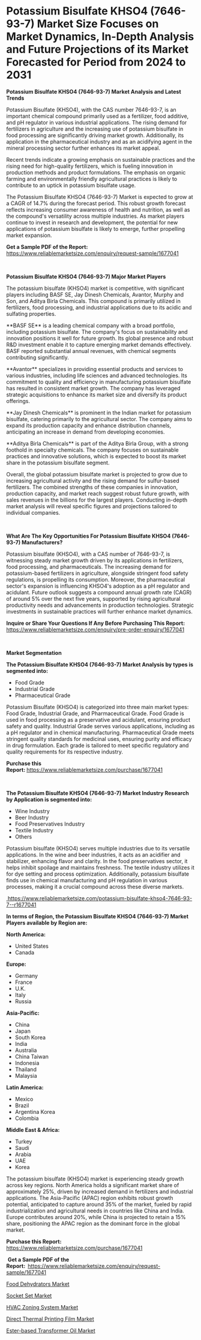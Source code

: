 <p><h1>Potassium Bisulfate KHSO4 (7646-93-7) Market Size Focuses on Market Dynamics, In-Depth Analysis and Future Projections of its Market Forecasted for Period from 2024 to 2031</h1></p><p><strong>Potassium Bisulfate KHSO4 (7646-93-7) Market Analysis and Latest Trends</strong></p>
<p><p>Potassium Bisulfate (KHSO4), with the CAS number 7646-93-7, is an important chemical compound primarily used as a fertilizer, food additive, and pH regulator in various industrial applications. The rising demand for fertilizers in agriculture and the increasing use of potassium bisulfate in food processing are significantly driving market growth. Additionally, its application in the pharmaceutical industry and as an acidifying agent in the mineral processing sector further enhances its market appeal.</p><p>Recent trends indicate a growing emphasis on sustainable practices and the rising need for high-quality fertilizers, which is fueling innovation in production methods and product formulations. The emphasis on organic farming and environmentally friendly agricultural practices is likely to contribute to an uptick in potassium bisulfate usage.</p><p>The Potassium Bisulfate KHSO4 (7646-93-7) Market is expected to grow at a CAGR of 14.7% during the forecast period. This robust growth forecast reflects increasing consumer awareness of health and nutrition, as well as the compound's versatility across multiple industries. As market players continue to invest in research and development, the potential for new applications of potassium bisulfate is likely to emerge, further propelling market expansion.</p></p>
<p><strong>Get a Sample PDF of the Report:&nbsp;</strong> <a href="https://www.reliablemarketsize.com/enquiry/request-sample/1677041?utm_campaign=1550&utm_medium=2&utm_source=Github&utm_content=ia&utm_term=13102024&utm_id=potassium-bisulfate-khso4-7646-93-7">https://www.reliablemarketsize.com/enquiry/request-sample/1677041</a></p>
<p>&nbsp;</p>
<p><strong>Potassium Bisulfate KHSO4 (7646-93-7) Major Market Players</strong></p>
<p><p>The potassium bisulfate (KHSO4) market is competitive, with significant players including BASF SE, Jay Dinesh Chemicals, Avantor, Murphy and Son, and Aditya Birla Chemicals. This compound is primarily utilized in fertilizers, food processing, and industrial applications due to its acidic and sulfating properties.</p><p>**BASF SE** is a leading chemical company with a broad portfolio, including potassium bisulfate. The company's focus on sustainability and innovation positions it well for future growth. Its global presence and robust R&D investment enable it to capture emerging market demands effectively. BASF reported substantial annual revenues, with chemical segments contributing significantly.</p><p>**Avantor** specializes in providing essential products and services to various industries, including life sciences and advanced technologies. Its commitment to quality and efficiency in manufacturing potassium bisulfate has resulted in consistent market growth. The company has leveraged strategic acquisitions to enhance its market size and diversify its product offerings.</p><p>**Jay Dinesh Chemicals** is prominent in the Indian market for potassium bisulfate, catering primarily to the agricultural sector. The company aims to expand its production capacity and enhance distribution channels, anticipating an increase in demand from developing economies.</p><p>**Aditya Birla Chemicals** is part of the Aditya Birla Group, with a strong foothold in specialty chemicals. The company focuses on sustainable practices and innovative solutions, which is expected to boost its market share in the potassium bisulfate segment.</p><p>Overall, the global potassium bisulfate market is projected to grow due to increasing agricultural activity and the rising demand for sulfur-based fertilizers. The combined strengths of these companies in innovation, production capacity, and market reach suggest robust future growth, with sales revenues in the billions for the largest players. Conducting in-depth market analysis will reveal specific figures and projections tailored to individual companies.</p></p>
<p>&nbsp;</p>
<p><strong>What Are The Key Opportunities For Potassium Bisulfate KHSO4 (7646-93-7) Manufacturers?</strong></p>
<p><p>Potassium bisulfate (KHSO4), with a CAS number of 7646-93-7, is witnessing steady market growth driven by its applications in fertilizers, food processing, and pharmaceuticals. The increasing demand for potassium-based fertilizers in agriculture, alongside stringent food safety regulations, is propelling its consumption. Moreover, the pharmaceutical sector's expansion is influencing KHSO4's adoption as a pH regulator and acidulant. Future outlook suggests a compound annual growth rate (CAGR) of around 5% over the next five years, supported by rising agricultural productivity needs and advancements in production technologies. Strategic investments in sustainable practices will further enhance market dynamics.</p></p>
<p><strong>Inquire or Share Your Questions If Any Before Purchasing This Report:</strong> <a href="https://www.reliablemarketsize.com/enquiry/pre-order-enquiry/1677041?utm_campaign=1550&utm_medium=2&utm_source=Github&utm_content=ia&utm_term=13102024&utm_id=potassium-bisulfate-khso4-7646-93-7">https://www.reliablemarketsize.com/enquiry/pre-order-enquiry/1677041</a></p>
<p>&nbsp;</p>
<p><strong>Market Segmentation</strong></p>
<p><strong>The Potassium Bisulfate KHSO4 (7646-93-7) Market Analysis by types is segmented into:</strong></p>
<p><ul><li>Food Grade</li><li>Industrial Grade</li><li>Pharmaceutical Grade</li></ul></p>
<p><p>Potassium Bisulfate (KHSO4) is categorized into three main market types: Food Grade, Industrial Grade, and Pharmaceutical Grade. Food Grade is used in food processing as a preservative and acidulant, ensuring product safety and quality. Industrial Grade serves various applications, including as a pH regulator and in chemical manufacturing. Pharmaceutical Grade meets stringent quality standards for medicinal uses, ensuring purity and efficacy in drug formulation. Each grade is tailored to meet specific regulatory and quality requirements for its respective industry.</p></p>
<p><strong>Purchase this Report:&nbsp;</strong><a href="https://www.reliablemarketsize.com/purchase/1677041?utm_campaign=1550&utm_medium=2&utm_source=Github&utm_content=ia&utm_term=13102024&utm_id=potassium-bisulfate-khso4-7646-93-7">https://www.reliablemarketsize.com/purchase/1677041</a></p>
<p>&nbsp;</p>
<p><strong>The Potassium Bisulfate KHSO4 (7646-93-7) Market Industry Research by Application is segmented into:</strong></p>
<p><ul><li>Wine Industry</li><li>Beer Industry</li><li>Food Preservatives Industry</li><li>Textile Industry</li><li>Others</li></ul></p>
<p><p>Potassium bisulfate (KHSO4) serves multiple industries due to its versatile applications. In the wine and beer industries, it acts as an acidifier and stabilizer, enhancing flavor and clarity. In the food preservatives sector, it helps inhibit spoilage and maintains freshness. The textile industry utilizes it for dye setting and process optimization. Additionally, potassium bisulfate finds use in chemical manufacturing and pH regulation in various processes, making it a crucial compound across these diverse markets.</p></p>
<p><a href="https://www.reliablemarketsize.com/potassium-bisulfate-khso4-7646-93-7--r1677041?utm_campaign=1550&utm_medium=2&utm_source=Github&utm_content=ia&utm_term=13102024&utm_id=potassium-bisulfate-khso4-7646-93-7">&nbsp;https://www.reliablemarketsize.com/potassium-bisulfate-khso4-7646-93-7--r1677041</a></p>
<p><strong>In terms of Region, the Potassium Bisulfate KHSO4 (7646-93-7) Market Players available by Region are:</strong></p>
<p>
    <p> <strong> North America: </strong>
        <ul>
            <li>United States</li>
            <li>Canada</li>
        </ul>
        </p> 
    <p> <strong> Europe: </strong>
        <ul>
            <li>Germany</li>
            <li>France</li>
            <li>U.K.</li>
            <li>Italy</li>
            <li>Russia</li>
        </ul>
        </p> 
    <p> <strong> Asia-Pacific: </strong>
        <ul>
            <li>China</li>
            <li>Japan</li>
            <li>South Korea</li>
            <li>India</li>
            <li>Australia</li>
            <li>China Taiwan</li>
            <li>Indonesia</li>
            <li>Thailand</li>
            <li>Malaysia</li>
        </ul>
        </p> 
    <p> <strong> Latin America: </strong>
        <ul>
            <li>Mexico</li>
            <li>Brazil</li>
            <li>Argentina Korea</li>
            <li>Colombia</li>
        </ul>
        </p> 
    <p> <strong> Middle East & Africa: </strong>
        <ul>
            <li>Turkey</li>
            <li>Saudi</li>
            <li>Arabia</li>
            <li>UAE</li>
            <li>Korea</li>
        </ul>
    </p>
    </p>
<p><p>The potassium bisulfate (KHSO4) market is experiencing steady growth across key regions. North America holds a significant market share of approximately 25%, driven by increased demand in fertilizers and industrial applications. The Asia-Pacific (APAC) region exhibits robust growth potential, anticipated to capture around 35% of the market, fueled by rapid industrialization and agricultural needs in countries like China and India. Europe contributes around 20%, while China is projected to retain a 15% share, positioning the APAC region as the dominant force in the global market.</p></p>
<p><strong>Purchase this Report: </strong><a href="https://www.reliablemarketsize.com/purchase/1677041?utm_campaign=1550&utm_medium=2&utm_source=Github&utm_content=ia&utm_term=13102024&utm_id=potassium-bisulfate-khso4-7646-93-7">https://www.reliablemarketsize.com/purchase/1677041</a></p>
<p>&nbsp;<strong>Get a Sample PDF of the Report:&nbsp;&nbsp;</strong><a href="https://www.reliablemarketsize.com/enquiry/request-sample/1677041?utm_campaign=1550&utm_medium=2&utm_source=Github&utm_content=ia&utm_term=13102024&utm_id=potassium-bisulfate-khso4-7646-93-7">https://www.reliablemarketsize.com/enquiry/request-sample/1677041</a></p>
<p><strong></strong></p>
<p><p><a href="https://issuu.com/reportprime-2/docs/food-dehydrators-market-size-2030.p_b335570900f93b?utm_campaign=1550&utm_medium=2&utm_source=Github&utm_content=ia&utm_term=13102024&utm_id=potassium-bisulfate-khso4-7646-93-7">Food Dehydrators Market</a></p><p><a href="https://issuu.com/reportprime-2/docs/socket-set-market-size-2030.pptx_fb10243519ca20?utm_campaign=1550&utm_medium=2&utm_source=Github&utm_content=ia&utm_term=13102024&utm_id=potassium-bisulfate-khso4-7646-93-7">Socket Set Market</a></p><p><a href="https://github.com/ChiragRp1/Market-Research-Report-List-6/blob/main/hvac-zoning-system-market.md?utm_campaign=1550&utm_medium=2&utm_source=Github&utm_content=ia&utm_term=13102024&utm_id=potassium-bisulfate-khso4-7646-93-7">HVAC Zoning System Market</a></p><p><a href="https://www.linkedin.com/pulse/direct-thermal-printing-film-market-indicators-size-regional-breakdown-ydj3c?utm_campaign=1550&utm_medium=2&utm_source=Github&utm_content=ia&utm_term=13102024&utm_id=potassium-bisulfate-khso4-7646-93-7">Direct Thermal Printing Film Market</a></p><p><a href="https://www.linkedin.com/pulse/investing-ester-based-transformer-oil-market-trends-leading-products-gouxc?utm_campaign=1550&utm_medium=2&utm_source=Github&utm_content=ia&utm_term=13102024&utm_id=potassium-bisulfate-khso4-7646-93-7">Ester-based Transformer Oil Market</a></p></p>
